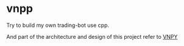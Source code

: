 # vnpp

Try to build my own trading-bot use cpp.

And part of the architecture and design of this project refer to [VNPY](https://github.com/vnpy/vnpy)
